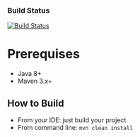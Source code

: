### Build Status
[![Build Status](https://travis-ci.org/htchepannou/kiosk-bot.svg?branch=master)](https://travis-ci.org/htchepannou/kiosk-bot)

# Prerequises
- Java 8+
- Maven 3.x+

## How to Build
- From your IDE: just build your project
- From command line: ``mvn clean install``

